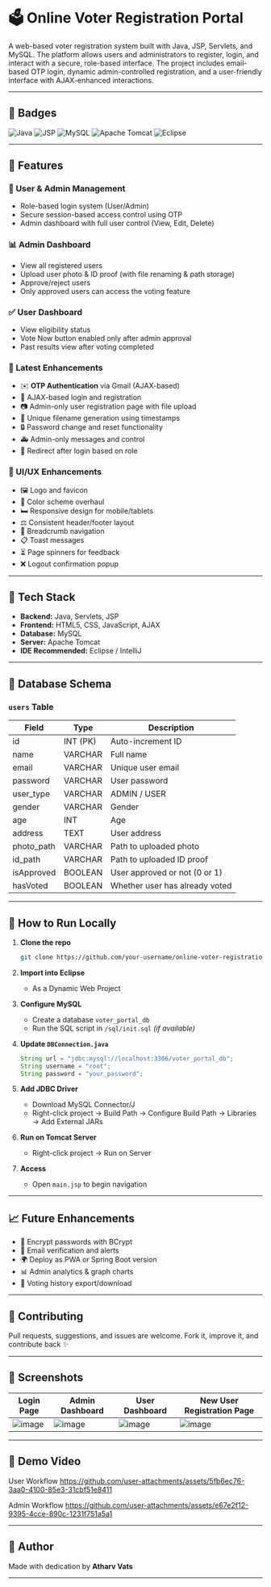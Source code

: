 # 🗳️ Online Voter Registration Portal

A web-based voter registration system built with Java, JSP, Servlets, and MySQL. The platform allows users and administrators to register, login, and interact with a secure, role-based interface. The project includes email-based OTP login, dynamic admin-controlled registration, and a user-friendly interface with AJAX-enhanced interactions.

---

## 🔖 Badges

![Java](https://img.shields.io/badge/Java-ED8B00?style=for-the-badge\&logo=java\&logoColor=white)
![JSP](https://img.shields.io/badge/JSP-blue?style=for-the-badge)
![MySQL](https://img.shields.io/badge/MySQL-4479A1?style=for-the-badge\&logo=mysql\&logoColor=white)
![Apache Tomcat](https://img.shields.io/badge/Tomcat-F8DC75?style=for-the-badge\&logo=apachetomcat\&logoColor=black)
![Eclipse](https://img.shields.io/badge/Made%20with-Eclipse-1e1e1e.svg?style=for-the-badge\&logo=eclipse\&logoColor=white)

---

## 🚀 Features

### 👥 User & Admin Management

* Role-based login system (User/Admin)
* Secure session-based access control using OTP
* Admin dashboard with full user control (View, Edit, Delete)

### 📊 Admin Dashboard

* View all registered users
* Upload user photo & ID proof (with file renaming & path storage)
* Approve/reject users
* Only approved users can access the voting feature

### ✅ User Dashboard

* View eligibility status
* Vote Now button enabled only after admin approval
* Past results view after voting completed

### 🌟 Latest Enhancements

* ✉️ **OTP Authentication** via Gmail (AJAX-based)
* 🚀 AJAX-based login and registration
* 📷 Admin-only user registration page with file upload
* 📝 Unique filename generation using timestamps
* 🔒 Password change and reset functionality
* 🚑 Admin-only messages and control
* 🏡 Redirect after login based on role

### 🎨 UI/UX Enhancements

* 🖼️ Logo and favicon
* 🎨 Color scheme overhaul
* 🛏️ Responsive design for mobile/tablets
* ⚖️ Consistent header/footer layout
* 📘 Breadcrumb navigation
* 📋 Toast messages
* ⏳ Page spinners for feedback
* ❌ Logout confirmation popup

---

## 🔧 Tech Stack

* **Backend:** Java, Servlets, JSP
* **Frontend:** HTML5, CSS, JavaScript, AJAX
* **Database:** MySQL
* **Server:** Apache Tomcat
* **IDE Recommended:** Eclipse / IntelliJ

---

## 📁 Database Schema

### `users` Table

| Field       | Type     | Description                    |
| ----------- | -------- | ------------------------------ |
| id          | INT (PK) | Auto-increment ID              |
| name        | VARCHAR  | Full name                      |
| email       | VARCHAR  | Unique user email              |
| password    | VARCHAR  | User password                  |
| user\_type  | VARCHAR  | ADMIN / USER                   |
| gender      | VARCHAR  | Gender                         |
| age         | INT      | Age                            |
| address     | TEXT     | User address                   |
| photo\_path | VARCHAR  | Path to uploaded photo         |
| id\_path    | VARCHAR  | Path to uploaded ID proof      |
| isApproved  | BOOLEAN  | User approved or not (0 or 1)  |
| hasVoted    | BOOLEAN  | Whether user has already voted |

---

## 🔄 How to Run Locally

1. **Clone the repo**

   ```bash
   git clone https://github.com/your-username/online-voter-registration-portal.git
   ```

2. **Import into Eclipse**

   * As a Dynamic Web Project

3. **Configure MySQL**

   * Create a database `voter_portal_db`
   * Run the SQL script in `/sql/init.sql` *(if available)*

4. **Update `DBConnection.java`**

   ```java
   String url = "jdbc:mysql://localhost:3306/voter_portal_db";
   String username = "root";
   String password = "your_password";
   ```

5. **Add JDBC Driver**

   * Download MySQL Connector/J
   * Right-click project → Build Path → Configure Build Path → Libraries → Add External JARs

6. **Run on Tomcat Server**

   * Right-click project → Run on Server

7. **Access**

   * Open `main.jsp` to begin navigation

---

## 📈 Future Enhancements

* 🔐 Encrypt passwords with BCrypt
* 📧 Email verification and alerts
* 🌍 Deploy as PWA or Spring Boot version
* 📊 Admin analytics & graph charts
* 🔷 Voting history export/download

---

## 🤝 Contributing

Pull requests, suggestions, and issues are welcome. Fork it, improve it, and contribute back ✨

---

## 📌 Screenshots

| Login Page  | Admin Dashboard   | User Dashboard| New User Registration Page|
| ----------------------------------------------------------------------------------------  | -----------------------------------------| -------------------- | -------------------- |
| ![image](https://github.com/user-attachments/assets/ebfdba37-5b83-4b53-9c81-707e69e06a51) | ![image](https://github.com/user-attachments/assets/64e7875d-5361-4c11-8bcc-db80f731ae30) | ![image](https://github.com/user-attachments/assets/b3952389-3aa4-42c8-849b-e17005b817e8) | ![image](https://github.com/user-attachments/assets/f7062fac-f138-4aca-8750-e924663c7b09) |


---

## 🎥 Demo Video

User Workflow
https://github.com/user-attachments/assets/5fb6ec76-3aa0-4100-85e3-31cbf51e8411

Admin Workflow
https://github.com/user-attachments/assets/e67e2f12-9395-4cce-890c-1231f751a5a1

---

## 👋 Author

Made with dedication by **Atharv Vats**

---
